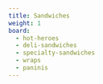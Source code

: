 ```yaml
---
title: Sandwiches
weight: 1
board:
  - hot-heroes
  - deli-sandwiches
  - specialty-sandwiches
  - wraps
  - paninis
---
```

